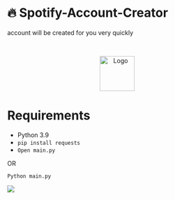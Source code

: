 # 🔥 Spotify-Account-Creator
account will be created for you very quickly

<br />
<p align="center">
  <a href="https://github.com/GoldenStarq/Spotify-Account-Creator">
    <img src="images/logo.png" alt="Logo" width="80" height="80">
  </a>

# Requirements
- Python 3.9
- `pip install requests`
- `Open main.py`

OR

```
Python main.py
```

<img src="https://i.imgur.com/4rVw4wS.gif"/>
